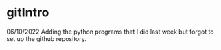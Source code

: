 # gitIntro

06/10/2022
Adding the python programs that I did last week but forgot to set up the github repository.
